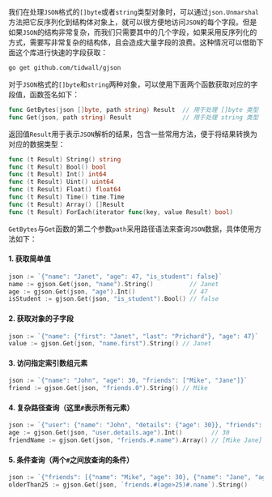 我们在处理`JSON`格式的`[]byte`或者`string`类型对象时，可以通过`json.Unmarshal`方法把它反序列化到结构体对象上，就可以很方便地访问`JSON`的每个字段。但是如果`JSON`的结构非常复杂，而我们只需要其中的几个字段，如果采用反序列化的方式，需要写非常复杂的结构体，且会造成大量字段的浪费。这种情况可以借助下面这个库进行快速的字段获取：

```bash
go get github.com/tidwall/gjson
```

对于`JSON`格式的`[]byte`和`string`两种对象，可以使用下面两个函数获取对应的字段值，函数签名如下：

```go
func GetBytes(json []byte, path string) Result  // 用于处理 []byte 类型
func Get(json, path string) Result              // 用于处理 string 类型
```

返回值`Result`用于表示`JSON`解析的结果，包含一些常用方法，便于将结果转换为对应的数据类型：

```go
func (t Result) String() string
func (t Result) Bool() bool
func (t Result) Int() int64
func (t Result) Uint() uint64
func (t Result) Float() float64
func (t Result) Time() time.Time
func (t Result) Array() []Result
func (t Result) ForEach(iterator func(key, value Result) bool)
```

`GetBytes`与`Get`函数的第二个参数`path`采用路径语法来查询`JSON`数据，具体使用方法如下：

#### 1. 获取简单值

```go
json := `{"name": "Janet", "age": 47, "is_student": false}`
name := gjson.Get(json, "name").String()          // Janet
age := gjson.Get(json, "age").Int()               // 47
isStudent := gjson.Get(json, "is_student").Bool() // false
```

#### 2. 获取对象的子字段

```go
json := `{"name": {"first": "Janet", "last": "Prichard"}, "age": 47}`
value := gjson.Get(json, "name.first").String() // Janet
```

#### 3. 访问指定索引数组元素

```go
json := `{"name": "John", "age": 30, "friends": ["Mike", "Jane"]}`
friend := gjson.Get(json, "friends.0").String() // Mike
```

#### 4. 复杂路径查询（这里`#`表示所有元素）

```go
json := `{"user": {"name": "John", "details": {"age": 30}}, "friends": [{"name": "Mike"}, {"name": "Jane"}]}`
age := gjson.Get(json, "user.details.age").Int()        // 30
friendName := gjson.Get(json, "friends.#.name").Array() // [Mike Jane]
```

#### 5. 条件查询（两个`#`之间放查询的条件）

```go
json := `{"friends": [{"name": "Mike", "age": 30}, {"name": "Jane", "age": 22}]}`
olderThan25 := gjson.Get(json, `friends.#(age>25)#.name`).String()
```

